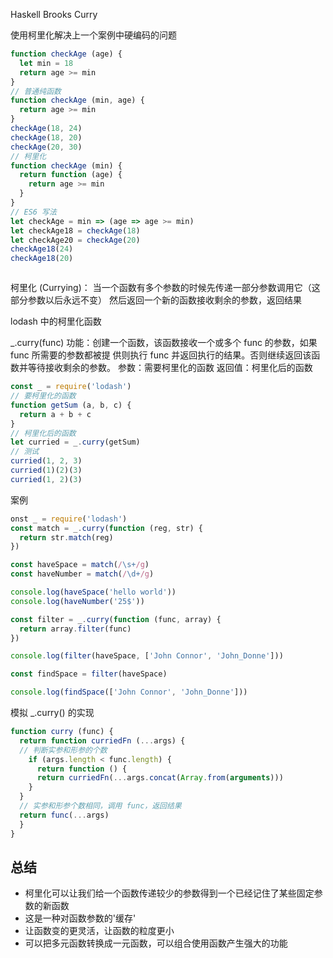 Haskell Brooks Curry

使用柯里化解决上一个案例中硬编码的问题

```js
function checkAge (age) {
  let min = 18
  return age >= min
}
// 普通纯函数
function checkAge (min, age) {
  return age >= min
}
checkAge(18, 24)
checkAge(18, 20)
checkAge(20, 30)
// 柯里化
function checkAge (min) {
  return function (age) {
    return age >= min
  }
}
// ES6 写法
let checkAge = min => (age => age >= min)
let checkAge18 = checkAge(18)
let checkAge20 = checkAge(20)
checkAge18(24)
checkAge18(20)



```

柯里化 (Currying)：
当一个函数有多个参数的时候先传递一部分参数调用它（这部分参数以后永远不变）
然后返回一个新的函数接收剩余的参数，返回结果



lodash 中的柯里化函数

_.curry(func)
功能：创建一个函数，该函数接收一个或多个 func 的参数，如果 func 所需要的参数都被提
供则执行 func 并返回执行的结果。否则继续返回该函数并等待接收剩余的参数。
参数：需要柯里化的函数
返回值：柯里化后的函数


```js
const _ = require('lodash')
// 要柯里化的函数
function getSum (a, b, c) {
  return a + b + c
}
// 柯里化后的函数
let curried = _.curry(getSum)
// 测试
curried(1, 2, 3)
curried(1)(2)(3)
curried(1, 2)(3)


```

案例


```js
onst _ = require('lodash')
const match = _.curry(function (reg, str) {
  return str.match(reg)
})

const haveSpace = match(/\s+/g)
const haveNumber = match(/\d+/g)

console.log(haveSpace('hello world'))
console.log(haveNumber('25$'))

const filter = _.curry(function (func, array) {
  return array.filter(func)
})

console.log(filter(haveSpace, ['John Connor', 'John_Donne']))

const findSpace = filter(haveSpace)

console.log(findSpace(['John Connor', 'John_Donne']))
```


模拟 _.curry() 的实现

```js
function curry (func) {
  return function curriedFn (...args) {
  // 判断实参和形参的个数
    if (args.length < func.length) {
      return function () {
      return curriedFn(...args.concat(Array.from(arguments)))
    }
  }
  // 实参和形参个数相同，调用 func，返回结果
  return func(...args)
  }
}
```


## 总结
- 柯里化可以让我们给一个函数传递较少的参数得到一个已经记住了某些固定参数的新函数
- 这是一种对函数参数的'缓存'
- 让函数变的更灵活，让函数的粒度更小
- 可以把多元函数转换成一元函数，可以组合使用函数产生强大的功能